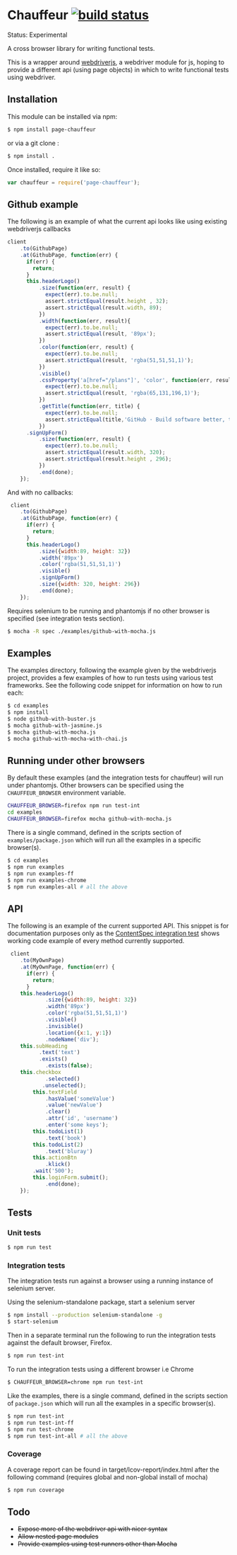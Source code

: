 # Chauffeur [![build status](https://secure.travis-ci.org/lawrencec/chauffeur.png)](http://travis-ci.org/lawrencec/chauffeur)

Status: Experimental

A cross browser library for writing functional tests.

This is a wrapper around [webdriverjs](https://github.com/camme/webdriverjs/), a webdriver module for js, hoping to provide a
different api (using page objects) in which to write functional tests using webdriver.

## Installation

This module can be installed via npm:

``` bash
$ npm install page-chauffeur
```

or via a git clone :

``` bash
$ npm install .
```

Once installed, require it like so:

``` js
var chauffeur = require('page-chauffeur');
```

## Github example

The following is an example of what the current api looks like using existing webdriverjs callbacks

``` js
client
    .to(GithubPage)
    .at(GithubPage, function(err) {
      if(err) {
        return;
      }
      this.headerLogo()
          .size(function(err, result) {
            expect(err).to.be.null;
            assert.strictEqual(result.height , 32);
            assert.strictEqual(result.width, 89);
          })
          .width(function(err, result){
            expect(err).to.be.null;
            assert.strictEqual(result, '89px');
          })
          .color(function(err, result) {
            expect(err).to.be.null;
            assert.strictEqual(result, 'rgba(51,51,51,1)');
          })
          .visible()
          .cssProperty('a[href="/plans"]', 'color', function(err, result) {
            expect(err).to.be.null;
            assert.strictEqual(result, 'rgba(65,131,196,1)');
          })
          .getTitle(function(err, title) {
            expect(err).to.be.null;
            assert.strictEqual(title,'GitHub · Build software better, together.');
          })
      .signUpForm()
          .size(function(err, result) {
            expect(err).to.be.null;
            assert.strictEqual(result.width, 320);
            assert.strictEqual(result.height , 296);
          })
          .end(done);
    });
```

And with no callbacks:

``` js
 client
    .to(GithubPage)
    .at(GithubPage, function(err) {
      if(err) {
        return;
      }
      this.headerLogo()
          .size({width:89, height: 32})
          .width('89px')
          .color('rgba(51,51,51,1)')
          .visible()
          .signUpForm()
          .size({width: 320, height: 296})
          .end(done);
    });
```
Requires selenium to be running and phantomjs if no other browser is specified (see integration tests section).

``` bash
$ mocha -R spec ./examples/github-with-mocha.js
```

## Examples

The examples directory, following the example given by the webdriverjs project, provides a few examples of how to run tests using various test frameworks. See the following code snippet for information on how to run each:

``` bash
$ cd examples
$ npm install
$ node github-with-buster.js 
$ mocha github-with-jasmine.js
$ mocha github-with-mocha.js
$ mocha github-with-mocha-with-chai.js
```

## Running under other browsers

By default these examples (and the integration tests for chauffeur) will run under phantomjs. Other browsers can be specified using the <code>CHAUFFEUR_BROWSER</code> environment variable.

``` bash
CHAUFFEUR_BROWSER=firefox npm run test-int
cd examples
CHAUFFEUR_BROWSER=firefox mocha github-with-mocha.js
```

There is a single command, defined in the scripts section of <code>examples/package.json</code> which will run all the examples in a specific browser(s).

``` bash
$ cd examples
$ npm run examples
$ npm run examples-ff
$ npm run examples-chrome
$ npm run examples-all # all the above
```

## API

The following is an example of the current supported API. This snippet is for documentation purposes only as the [ContentSpec integration test](https://github.com/lawrencec/chauffeur/blob/master/test/integration/contentSpec.js) shows working code example of every method currently supported.

``` js
 client
    .to(MyOwnPage)
    .at(MyOwnPage, function(err) {
      if(err) {
        return;
      }
 	this.headerLogo()
            .size({width:89, height: 32})
            .width('89px')
            .color('rgba(51,51,51,1)')
            .visible()
            .invisible()
            .location({x:1, y:1})
            .nodeName('div');
	this.subHeading
	      .text('text')
	      .exists()
            .exists(false);
	this.checkbox
            .selected()
           .unselected();
        this.textField
            .hasValue('someValue')
            .value('newValue')
            .clear()
            .attr('id', 'username')
            .enter('some keys');
        this.todoList(1)
            .text('book')
        this.todoList(2)
            .text('bluray')      
        this.actionBtn
            .klick()
	    .wait('500');
        this.loginForm.submit();     
            .end(done);
    });
```


## Tests

### Unit tests

``` bash
$ npm run test
```

### Integration tests

The integration tests run against a browser using a running instance of selenium server.

Using the selenium-standalone package, start a selenium server

``` bash
$ npm install --production selenium-standalone -g
$ start-selenium
```

Then in a separate terminal run the following to run the integration tests against the default browser, Firefox.

``` bash
$ npm run test-int
```

To run the integration tests using a different browser i.e Chrome

``` bash
$ CHAUFFEUR_BROWSER=chrome npm run test-int
```

Like the examples, there is a single command, defined in the scripts section of <code>package.json</code> which will run all the examples in a specific browser(s).

``` bash
$ npm run test-int
$ npm run test-int-ff
$ npm run test-chrome
$ npm run test-int-all # all the above
```


### Coverage

A coverage report can be found in target/lcov-report/index.html after the following command (requires global and non-global install of mocha)

``` bash
$ npm run coverage
```

## Todo

- <del>Expose more of the webdriver api with nicer syntax</del>
- <del>Allow nested page modules</del>
- <del>Provide examples using test runners other than Mocha</del>


